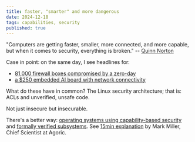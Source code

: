 ```yaml
---
title: faster, "smarter" and more dangerous
date: 2024-12-18
tags: capabilities, security
published: true
---
```


"Computers are getting faster, smaller, more connected, and more capable, but when it comes to security, everything is broken." -- [Quinn Norton](https://medium.com/message/everything-is-broken-81e5f33a24e1)

Case in point: on the same day, I see headlines for:

 - [81,000 firewall boxes compromised by a zero-day](https://cybernews.com/security/doj-indicts-ofac-sanctions-chinese-hacker-exploits-sophos-firewalls-/)
 - [a $250 embedded AI board with network connectivity](https://www.msn.com/en-us/technology/tech-companies/nvidia-introduces-device-aimed-at-small-companies-hobbyists/ar-AA1w1tH5)

What do these have in common? The Linux security architecture; that is: ACLs and unverified, unsafe code.

Not just insecure but insecurable.

There's a better way: [operating systems using capability-based security](https://github.com/dckc/awesome-ocap#os) and [formally verified subsystems](https://pmc.ncbi.nlm.nih.gov/articles/PMC5597724/).
See [15min explanation](https://www.youtube.com/watch?v=wW9-KuezPp8) by Mark Miller, Chief Scientist at Agoric.
